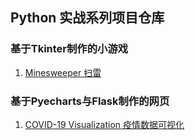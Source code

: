 ## Python 实战系列项目仓库

### 基于Tkinter制作的小游戏
1. [Minesweeper 扫雷](https://github.com/01.Minesweeper/)

### 基于Pyecharts与Flask制作的网页
1. [COVID-19 Visualization 疫情数据可视化](https://github.com/01.Minesweeper/)